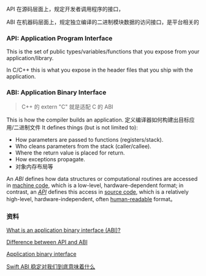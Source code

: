 API 在源码层面上，规定开发者调用程序的接口，

ABI 在机器码层面上，规定独立编译的二进制模块数据的访问接口，是平台相关的



### API: Application Program Interface

This is the set of public types/variables/functions that you expose from your application/library.

In C/C++ this is what you expose in the header files that you ship with the application.

### ABI: Application Binary Interface

> C++ 的 extern "C" 就是适配 C 的 ABI

This is how the compiler builds an application. 定义编译器如何构建出目标应用/二进制文件
It defines things (but is not limited to):

- How parameters are passed to functions (registers/stack).
- Who cleans parameters from the stack (caller/callee).
- Where the return value is placed for return.
- How exceptions propagate.
- 对象内存布局等



An *ABI* defines how data structures or computational routines are accessed in [machine code](https://en.wikipedia.org/wiki/Machine_code), which is a low-level, hardware-dependent format; in contrast, an [*API*](https://en.wikipedia.org/wiki/Application_programming_interface) defines this access in [source code](https://en.wikipedia.org/wiki/Source_code), which is a relatively high-level, hardware-independent, often [human-readable](https://en.wikipedia.org/wiki/Human-readable) format。



### 资料

[What is an application binary interface (ABI)?](https://stackoverflow.com/questions/2171177/what-is-an-application-binary-interface-abi)

[Difference between API and ABI](https://stackoverflow.com/questions/3784389/difference-between-api-and-abi)

[Application binary interface](<https://en.wikipedia.org/wiki/Application_binary_interface>)

[Swift ABI 稳定对我们到底意味着什么](<https://onevcat.com/2019/02/swift-abi/>)

